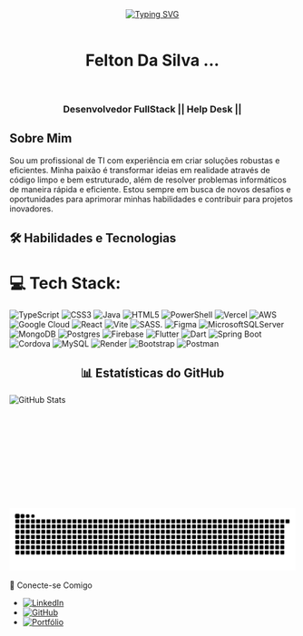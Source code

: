 <div align="center">
  <a href="https://git.io/typing-svg">
    <img src="https://readme-typing-svg.demolab.com?font=Fira+Code&weight=500&size=22&pause=1000&color=FF00F6&center=true&vCenter=true&random=false&width=524&lines=%E2%8A%B9+Welcome+to+my+git+profile...!+%CB%99%E1%B5%95%CB%99+%E2%8A%B9+" alt="Typing SVG">
  </a>
</div>

<img align="center" alt="" src="./src/header-gif.gif">

<div align="center">

  # Felton Da Silva ...

  <br>
  
### Desenvolvedor FullStack || Help Desk ||
</div>

## Sobre Mim

Sou um profissional de TI com experiência em criar soluções robustas e eficientes. Minha paixão é transformar ideias em realidade através de código limpo e bem estruturado, além de resolver problemas informáticos de maneira rápida e eficiente. Estou sempre em busca de novos desafios e oportunidades para aprimorar minhas habilidades e contribuir para projetos inovadores.

## 🛠️ Habilidades e Tecnologias

# 💻 Tech Stack:
![TypeScript](https://img.shields.io/badge/typescript-%23007ACC.svg?style=for-the-badge&logo=typescript&logoColor=white) ![CSS3](https://img.shields.io/badge/css3-%231572B6.svg?style=for-the-badge&logo=css3&logoColor=white) ![Java](https://img.shields.io/badge/java-%23ED8B00.svg?style=for-the-badge&logo=openjdk&logoColor=white) ![HTML5](https://img.shields.io/badge/html5-%23E34F26.svg?style=for-the-badge&logo=html5&logoColor=white) ![PowerShell](https://img.shields.io/badge/PowerShell-%235391FE.svg?style=for-the-badge&logo=powershell&logoColor=white) ![Vercel](https://img.shields.io/badge/vercel-%23000000.svg?style=for-the-badge&logo=vercel&logoColor=white) ![AWS](https://img.shields.io/badge/AWS-%23FF9900.svg?style=for-the-badge&logo=amazon-aws&logoColor=white) ![Google Cloud](https://img.shields.io/badge/GoogleCloud-%234285F4.svg?style=for-the-badge&logo=google-cloud&logoColor=white) ![React](https://img.shields.io/badge/react-%2320232a.svg?style=for-the-badge&logo=react&logoColor=%2361DAFB) ![Vite](https://img.shields.io/badge/vite-%23646CFF.svg?style=for-the-badge&logo=vite&logoColor=white) ![SASS](https://img.shields.io/badge/SASS-hotpink.svg?style=for-the-badge&logo=SASS&logoColor=white). ![Figma](https://img.shields.io/badge/figma-%23F24E1E.svg?style=for-the-badge&logo=figma&logoColor=white) ![MicrosoftSQLServer](https://img.shields.io/badge/Microsoft%20SQL%20Server-CC2927?style=for-the-badge&logo=microsoft%20sql%20server&logoColor=white) ![MongoDB](https://img.shields.io/badge/MongoDB-%234ea94b.svg?style=for-the-badge&logo=mongodb&logoColor=white) ![Postgres](https://img.shields.io/badge/postgres-%23316192.svg?style=for-the-badge&logo=postgresql&logoColor=white) ![Firebase](https://img.shields.io/badge/Firebase-039BE5?style=for-the-badge&logo=Firebase&logoColor=white) ![Flutter](https://img.shields.io/badge/Flutter-%2302569B.svg?style=for-the-badge&logo=Flutter&logoColor=white) ![Dart](https://img.shields.io/badge/Dart-0175C2?style=for-the-badge&logo=dart&logoColor=white) ![Spring Boot](https://img.shields.io/badge/Spring%20Boot-6DB33F?style=for-the-badge&logo=spring&logoColor=white) ![Cordova](https://img.shields.io/badge/Cordova-E81A1C?style=for-the-badge&logo=apache-cordova&logoColor=white) ![MySQL](https://img.shields.io/badge/MySQL-005C84?style=for-the-badge&logo=mysql&logoColor=white) ![Render](https://img.shields.io/badge/Render-%23430098.svg?style=for-the-badge&logo=render&logoColor=white) ![Bootstrap](https://img.shields.io/badge/Bootstrap-563D7C?style=for-the-badge&logo=bootstrap&logoColor=white) ![Postman](https://img.shields.io/badge/Postman-FF6C37?style=for-the-badge&logo=postman&logoColor=white)


<div align="center">
 
## 📊 Estatísticas do GitHub

<p>
<img align="left" alt="GitHub Stats" height="200" src="https://github-readme-stats.vercel.app/api/top-langs/?username=Felton7JE&theme=tokyonight&layout=compact&custom_title=Tecnologias&langs_count=9" />
</p>


</div>
<br>
<br>

#

<picture align="center">
  <source media="(prefers-color-scheme: dark)" srcset="https://raw.githubusercontent.com/Felton7JE/Felton7JE/output/github-contribution-grid-snake-dark.svg">
  <source media="(prefers-color-scheme: light)" srcset="https://raw.githubusercontent.com/Felton7JE/Felton7JE/output/github-contribution-grid-snake-dark.svg">
  <img align="center" alt="github contribution grid snake animation" src="https://raw.githubusercontent.com/Felton7JE/Felton7JE/output/github-contribution-grid-snake.svg">
</picture>

<br>
<br>
🔗 Conecte-se Comigo


- [![LinkedIn](https://img.shields.io/badge/LinkedIn-0077B5?style=for-the-badge&logo=linkedin&logoColor=white)](https://www.linkedin.com/in/feltondasilva)
- [![GitHub](https://img.shields.io/badge/GitHub-181717?style=for-the-badge&logo=github&logoColor=white)](https://github.com/Felton7JE)
- [![Portfólio](https://img.shields.io/badge/Portfólio-000000?style=for-the-badge&logo=web&logoColor=white)](https://feltondasilva.github.io/PortfoliosPessoal/)
